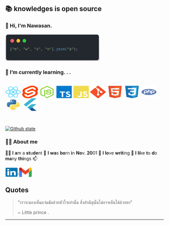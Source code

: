 ## 📚 knowledges is open source
### 👋 Hi, I'm Nawasan.

<img width="300" src="https://raw.githubusercontent.com/Arikato111/Arikato111/main/images/code.png">

### 🌱 I’m currently learning. . .


<div style="display: inline_block"><br>
  <img align="center" alt="React" height="40" width="50" src="https://raw.githubusercontent.com/Arikato111/Arikato111/main/icons/react-original.svg">
  <img align="center" alt="Svelte" height="40" width="50" src="https://raw.githubusercontent.com/Arikato111/Arikato111/main/icons/svelte-original.svg">
  <img align="center" alt="Nodejs" height="40" width="50" src="https://raw.githubusercontent.com/Arikato111/Arikato111/main/icons/nodejs-plain.svg">
  <img align="center" alt="Ts" height="40" width="50" src="https://raw.githubusercontent.com/Arikato111/Arikato111/main/icons/typescript-original.svg">
  <img align="center" alt="Js" height="40" width="50" src="https://raw.githubusercontent.com/Arikato111/Arikato111/main/icons/javascript-plain.svg">
  <img align="center" alt="Git" height="40" width="50" src="https://raw.githubusercontent.com/Arikato111/Arikato111/main/icons/git-original.svg">
  <img align="center" alt="HTML5" height="40" width="50" src="https://raw.githubusercontent.com/Arikato111/Arikato111/main/icons/html5-original.svg">
  <img align="center" alt="CSS3" height="40" width="50" src="https://raw.githubusercontent.com/Arikato111/Arikato111/main/icons/css3-original.svg">
  <img align="center" alt="PHP" height="40" width="50" src="https://raw.githubusercontent.com/Arikato111/Arikato111/main/icons/php-plain.svg">
  <img align="center" alt="Python" height="40" width="50" src="https://raw.githubusercontent.com/Arikato111/Arikato111/main/icons/python-original.svg">
  <img align="center" alt="Flutter" height="40" width="50" src="https://raw.githubusercontent.com/Arikato111/Arikato111/main/icons/flutter-original.svg">

</div>

<br>


<br>

[![Github state](https://github-readme-stats.vercel.app/api/top-langs/?username=Arikato111&layout=compact&hide_border=true)](https://github.com/Arikato111)


### 🧑‍💻 About me
  
🧑‍🎓 **I**  **a**m a **st**u**de**nt 🎂 **I**  **wa**s **bo**rn **i**n **No**v. **20**01 📖 **I**  **lo**ve **writ**ing 📝 **I** **li**ke **t**o **d**o **ma**ny **thi**ngs 📫

<div>
<a href="https://www.linkedin.com/in/nawasan-wisitsingkhon-183680239/">
<img align="center" width="40" height="30" alt="linkin" src="https://raw.githubusercontent.com/Arikato111/Arikato111/main/icons/linkedin-original.svg">
</a>
<a href="mailto: arikato110011@gmail.com">
<img align="center" width="40" height="30" alt="gmail" src="https://raw.githubusercontent.com/Arikato111/Arikato111/main/icons/gmail.svg">
</a>
</div>

## Quotes
>"เราจะมองเห็นแจ่มชัดด้วยหัวใจเท่านั้น สิ่งสำคัญนั้นไม่อาจเห็นได้ด้วยตา"
>
> ~ Little prince .
 
---


<!--

**Arikato111/Arikato111** is a ✨ _special_ ✨ repository because its `README.md` (this file) appears on your GitHub profile.

  

Here are some ideas to get you started:

  

- 🔭 I’m currently working on ...

- 🌱 I’m currently learning ...

- 👯 I’m looking to collaborate on ...

- 🤔 I’m looking for help with ...

- 💬 Ask me about ...

- 📫 How to reach me: ...

- 😄 Pronouns: ...

- ⚡ Fun fact: ...

-->
